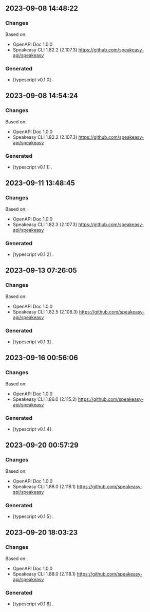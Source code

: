 

## 2023-09-08 14:48:22
### Changes
Based on:
- OpenAPI Doc 1.0.0 
- Speakeasy CLI 1.82.2 (2.107.3) https://github.com/speakeasy-api/speakeasy
### Generated
- [typescript v0.1.0] .

## 2023-09-08 14:54:24
### Changes
Based on:
- OpenAPI Doc 1.0.0 
- Speakeasy CLI 1.82.2 (2.107.3) https://github.com/speakeasy-api/speakeasy
### Generated
- [typescript v0.1.1] .

## 2023-09-11 13:48:45
### Changes
Based on:
- OpenAPI Doc 1.0.0 
- Speakeasy CLI 1.82.3 (2.107.3) https://github.com/speakeasy-api/speakeasy
### Generated
- [typescript v0.1.2] .

## 2023-09-13 07:26:05
### Changes
Based on:
- OpenAPI Doc 1.0.0 
- Speakeasy CLI 1.82.5 (2.108.3) https://github.com/speakeasy-api/speakeasy
### Generated
- [typescript v0.1.3] .

## 2023-09-16 00:56:06
### Changes
Based on:
- OpenAPI Doc 1.0.0 
- Speakeasy CLI 1.86.0 (2.115.2) https://github.com/speakeasy-api/speakeasy
### Generated
- [typescript v0.1.4] .

## 2023-09-20 00:57:29
### Changes
Based on:
- OpenAPI Doc 1.0.0 
- Speakeasy CLI 1.88.0 (2.118.1) https://github.com/speakeasy-api/speakeasy
### Generated
- [typescript v0.1.5] .

## 2023-09-20 18:03:23
### Changes
Based on:
- OpenAPI Doc 1.0.0 
- Speakeasy CLI 1.88.0 (2.118.1) https://github.com/speakeasy-api/speakeasy
### Generated
- [typescript v0.1.6] .